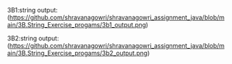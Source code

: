 3B1:string
output:(https://github.com/shravanagowri/shravanagowri_assignment_java/blob/main/3B.String_Exercise_progams/3b1_output.png)

3B2:string
output:(https://github.com/shravanagowri/shravanagowri_assignment_java/blob/main/3B.String_Exercise_progams/3b2_output.png)
